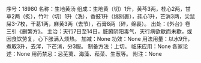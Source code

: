 序号：18980
名称：生地黄汤
组成：生地黄（切）1升，黄芩3两，桂心2两，甘草2两（炙），竹叶（切）1升（洗），香豉1升（绵别裹），莼心1升，芒消3两，尖鼠屎3-7枚，干葛1两，麻黄3两（去节），石膏8两（碎，绵裹）。
出处：《外台》卷三引《删繁方》。
主治：天行7日至14日，脏腑阴阳毒气，天行病欲歇而未歇，或因食饮劳复，心下胀满入烦热。
加减：None
功效：None
用法用量：以水9升，煮取3升，去滓，下芒消，分3服。
制备方法：上切。
临床应用：None
各家论述：None
用药禁忌：忌芜荑、海藻、菘菜、生葱等。
附注：None
